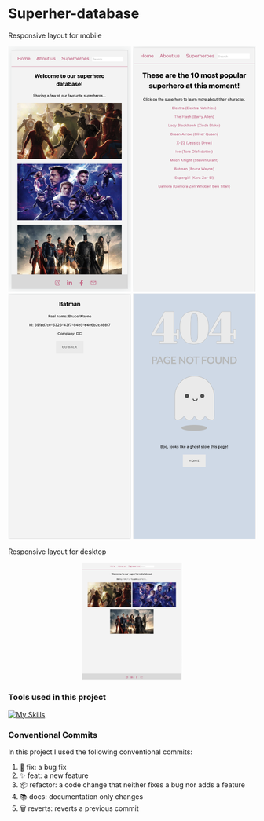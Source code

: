 # Superher-database

Responsive layout for mobile

<p align="center">
<img src="./src/assets/images/mobile1.png" width=250px height=500px>
<img src="./src/assets/images/mobile2.png" width=250px height=500px>
<img src="./src/assets/images/mobile3.png" width=250px height=500px>
<img src="./src/assets/images/mobile4.png" width=250px height=500px>

</p>

Responsive layout for desktop

<p align="center">
<img src="./src/assets/images/desktop.png" width=40% height=40%>
</p>

### Tools used in this project

[![My Skills](https://skillicons.dev/icons?i=ts,html,css,react)](https://skillicons.dev)

### Conventional Commits

In this project I used the following conventional commits:

1. 🐛 fix: a bug fix
2. ✨ feat: a new feature
3. 📦 refactor: a code change that neither fixes a bug nor adds a feature
4. 📚 docs: documentation only changes
5. 🗑 reverts: reverts a previous commit
